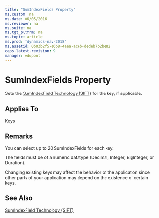 ```yaml
---
title: "SumIndexFields Property"
ms.custom: na
ms.date: 06/05/2016
ms.reviewer: na
ms.suite: na
ms.tgt_pltfrm: na
ms.topic: article
ms.prod: "dynamics-nav-2018"
ms.assetid: 0b03b2f5-e6b8-4aea-aceb-dedeb7b2be82
caps.latest.revision: 9
manager: edupont
---
```

# SumIndexFields Property
Sets the [SumIndexField Technology \(SIFT\)](SumIndexField-Technology--SIFT-.md) for the key, if applicable.  
  
## Applies To  
 Keys  
  
## Remarks  
 You can select up to 20 SumIndexFields for each key.  
  
 The fields must be of a numeric datatype \(Decimal, Integer, BigInteger, or Duration\).  
  
 Changing existing keys may affect the behavior of the application since other parts of your application may depend on the existence of certain keys.  
  
## See Also  
 [SumIndexField Technology \(SIFT\)](SumIndexField-Technology--SIFT-.md)